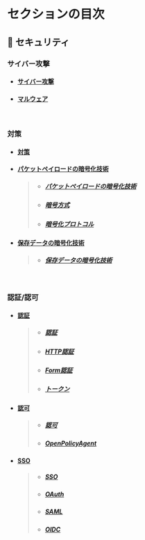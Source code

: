 

# セクションの目次

## 🔐 セキュリティ

### サイバー攻撃

* #### [︎サイバー攻撃](https://hiroki-it.github.io/tech-notebook/security/security_cyber_attacks.html)
* #### [︎マルウェア](https://hiroki-it.github.io/tech-notebook/security/security_cyber_attacks_malware.html)

<br>

### 対策

* #### [︎対策](https://hiroki-it.github.io/tech-notebook/security/security_measures.html)
* #### <u>︎パケットペイロードの暗号化技術</u>
  > * ##### [︎パケットペイロードの暗号化技術](https://hiroki-it.github.io/tech-notebook/security/security_measures_encryption_technology_packet_payload.html)
  > * ##### [︎暗号方式](https://hiroki-it.github.io/tech-notebook/security/security_measures_encryption_technology_packet_payload_method.html)
  > * ##### [︎暗号化プロトコル](https://hiroki-it.github.io/tech-notebook/security/security_measures_encryption_technology_packet_payload_protocol.html)
* #### <u>︎保存データの暗号化技術</u>
  > * ##### [︎保存データの暗号化技術](https://hiroki-it.github.io/tech-notebook/security/security_measures_encryption_technology_storage.html)

<br>

### 認証/認可

* #### <u>認証</u>
  > * ##### [︎認証](https://hiroki-it.github.io/tech-notebook/security/security_auth_authentication.html)
  > * ##### [︎HTTP認証](https://hiroki-it.github.io/tech-notebook/security/security_auth_authentication_http.html)
  > * ##### [︎Form認証](https://hiroki-it.github.io/tech-notebook/security/security_auth_authentication_form.html)
  > * ##### [︎トークン](https://hiroki-it.github.io/tech-notebook/security/security_auth_authentication_token.html)

* #### <u>認可</u>
  > * ##### [︎認可](https://hiroki-it.github.io/tech-notebook/security/security_auth_authorization.html)
  > * ##### [OpenPolicyAgent](https://hiroki-it.github.io/tech-notebook/security/security_auth_authorization_open_policy_agent.html)

* #### <u>SSO</u>
  > * ##### [SSO](https://hiroki-it.github.io/tech-notebook/security/security_auth_sso.html)
  > * ##### [OAuth](https://hiroki-it.github.io/tech-notebook/security/security_auth_sso_oauth.html)
  > * ##### [SAML](https://hiroki-it.github.io/tech-notebook/security/security_auth_sso_saml.html)
  > * ##### [OIDC](https://hiroki-it.github.io/tech-notebook/security/security_auth_sso_oidc.html)

<br>


